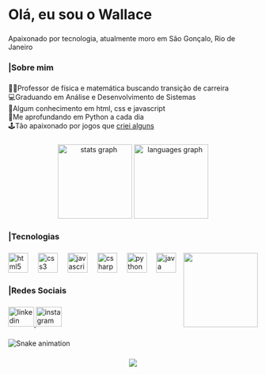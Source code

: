 <h1 align="left">Olá, eu sou o Wallace</h1>

###

<p align="left">Apaixonado por tecnologia, atualmente moro em São Gonçalo, Rio de Janeiro</p>

###

<h3 align="left">|Sobre mim</h3>

###

👨‍🏫Professor de física e matemática buscando transição de carreira<br>💻Graduando em Análise e Desenvolvimento de Sistemas<br>📝Algum conhecimento em html, css e javascript<br>📕Me aprofundando em Python a cada dia<br>🕹Tão apaixonado por jogos que [criei alguns](https://wallacerv182.itch.io/)

###

<div align="center">
  <img src="https://github-readme-stats.vercel.app/api?username=wallacerv&hide_title=false&hide_rank=false&show_icons=true&include_all_commits=true&count_private=true&disable_animations=false&theme=dracula&locale=en&hide_border=false&order=1" height="150" alt="stats graph"  />
  <img src="https://github-readme-stats.vercel.app/api/top-langs?username=wallacerv&locale=en&hide_title=false&layout=compact&card_width=320&langs_count=5&theme=dracula&hide_border=false&order=2" height="150" alt="languages graph"  />
</div>

###

<h3 align="left">|Tecnologias</h3>

###

<img align="right" height="150" src="https://www.moblee.com.br/blog/wp-content/uploads/sites/2/2018/04/jim-carrey-digitando-no-computador.gif"  />

###

<div align="left">
  <img src="https://cdn.jsdelivr.net/gh/devicons/devicon/icons/html5/html5-original.svg" height="40" alt="html5 logo"  />
  <img width="12" />
  <img src="https://cdn.jsdelivr.net/gh/devicons/devicon/icons/css3/css3-original.svg" height="40" alt="css3 logo"  />
  <img width="12" />
  <img src="https://cdn.jsdelivr.net/gh/devicons/devicon/icons/javascript/javascript-original.svg" height="40" alt="javascript logo"  />
  <img width="12" />
  <img src="https://cdn.jsdelivr.net/gh/devicons/devicon/icons/csharp/csharp-original.svg" height="40" alt="csharp logo"  />
  <img width="12" />
  <img src="https://cdn.jsdelivr.net/gh/devicons/devicon/icons/python/python-original.svg" height="40" alt="python logo"  />
  <img width="12" />
  <img src="https://cdn.jsdelivr.net/gh/devicons/devicon/icons/java/java-original.svg" height="40" alt="java logo"  />
</div>

###

<h3 align="left">|Redes Sociais</h3>

###

<div align="left">
  <a href="https://www.linkedin.com/in/wallaceverciani/" target="_blank">
    <img src="https://raw.githubusercontent.com/maurodesouza/profile-readme-generator/master/src/assets/icons/social/linkedin/default.svg" width="52" height="40" alt="linkedin logo"  />
  </a>
  <a href="https://www.instagram.com/wallace_verciani/" target="_blank">
    <img src="https://raw.githubusercontent.com/maurodesouza/profile-readme-generator/master/src/assets/icons/social/instagram/default.svg" width="52" height="40" alt="instagram logo"  />
  </a>
</div>

###

<img src="https://raw.githubusercontent.com/wallacerv/wallacerv/output/snake.svg" alt="Snake animation" />

###

<div align="center">
  <img src="https://visitor-badge.laobi.icu/badge?page_id=wallacerv.wallacerv&"  />
</div>

###
